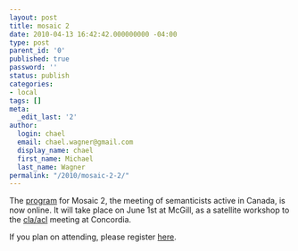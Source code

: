 ```yaml
---
layout: post
title: mosaic 2
date: 2010-04-13 16:42:42.000000000 -04:00
type: post
parent_id: '0'
published: true
password: ''
status: publish
categories:
- local
tags: []
meta:
  _edit_last: '2'
author:
  login: chael
  email: chael.wagner@gmail.com
  display_name: chael
  first_name: Michael
  last_name: Wagner
permalink: "/2010/mosaic-2-2/"
---
```

The [program](http://mosaic2.wordpress.com/program/) for Mosaic 2, the meeting of semanticists active in Canada, is now online. It will take place on June 1st at McGill, as a satellite workshop to the [cla/acl](http://www.chass.utoronto.ca/~cla-acl/) meeting at Concordia.

If you plan on attending, please register [here](http://spreadsheets.google.com/viewform?formkey=dE0yc01WN2dtWlRWRms2aEFCNUJkekE6MQ).

